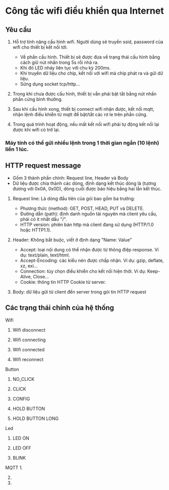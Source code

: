 # Công tắc wifi điều khiển qua Internet

## Yêu cầu

1. Hỗ trợ tính năng cấu hình wifi. Người dùng sẽ truyền ssid, password của wifi cho thiết bị kết nối tới.
    - Về phần cấu hình. Thiết bị sẽ được đưa về trạng thái cấu hình bằng cách giữ nút nhấn trong 5s rồi nhả ra.
    - Khi đó LED nháy liên tục với chu kỳ 200ms.
    - Khi truyền dữ liệu cho chip, kết nối với wifi mà chip phát ra và gửi dữ liệu.
    - Sửng dụng socket tcp/http...

2. Trong khi chưa được cấu hình, thiết bị vẫn phải bật tắt bằng nút nhấn phần cứng bình thường.

3. Sau khi cấu hình xong, thiết bị connect wifi nhận được, kết nối mqtt, nhận lệnh điều khiển từ mqtt để bật/tắt các rơ le trên phần cứng.

4. Trong quá trình hoạt động, nếu mất kết nối wifi phải tự động kết nối lại được khi wifi có trở lại.


### Máy tính có thể gửi nhiều lệnh trong 1 thời gian ngắn (10 lệnh) liền 1 lúc.

## HTTP request message

- Gồm 3 thành phần chính: Request line, Header và Body
- Dữ liệu được chia thành các dòng, định dạng kết thúc dòng là <CR><LF> (tương đương với 0x0A, 0x0D), dòng cuối được báo hiệu bằng hai lần kết thúc.

1. Request line: Là dòng đầu tiên của gói bao gồm ba trường:
    - Phương thức (method): GET, POST, HEAD, PUT và DELETE.
    - Đường dẫn (path): định danh nguồn tài nguyên mà client yêu cầu, phải có ít nhất dấu "/".
    - HTTP version: phiên bản http mà client đang sử dụng (HTTP/1.0 hoặc HTTP1.1).

2. Header: Không bắt buộc, viết ở định dạng "Name: Value"
    - Accept: loại nội dung có thể nhận được từ thông điệp response. Ví dụ: text/plain, text/html.
    - Accept-Encoding: các kiểu nén được chấp nhận. Ví dụ: gzip, deflate, xz, exi…
    - Connection: tùy chọn điều khiển cho kết nối hiện thời. Ví dụ: Keep-Alive, Close…
    - Cookie: thông tin HTTP Cookie từ server.

3. Body: dữ liệu gửi từ client đến server trong gói tin HTTP request


## Các trạng thái chính của hệ thống

Wifi
1. Wifi disconnect

2. Wifi connecting

3. Wifi connected

4. Wifi reconnect

Button

1. NO_CLICK

2. CLICK

3. CONFIG

4. HOLD BUTTON

5. HOLD BUTTON LONG

Led
1. LED ON

2. LED OFF

3. BLINK

MQTT
1. 

2. 

3. 



